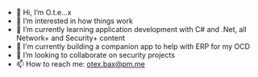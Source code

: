 - 👋 Hi, I’m O.t.e...x
- 👀 I’m interested in how things work
- 🌱 I’m currently learning application development with C# and .Net, all Network+ and Security+ content
- 💖 I'm currently building a companion app to help with ERP for my OCD
- 💞️ I’m looking to collaborate on security projects
- 📫 How to reach me: otex.bax@pm.me

<!---
fssf-fssf/fssf-fssf is a ✨ special ✨ repository because its `README.md` (this file) appears on your GitHub profile.
You can click the Preview link to take a look at your changes.
--->
